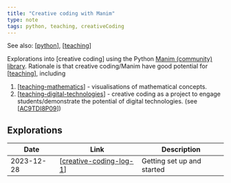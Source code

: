 ```yaml
---
title: "Creative coding with Manim"
type: note
tags: python, teaching, creativeCoding
---
```


See also: [[python]], [[teaching]]

Explorations into [creative coding] using the Python [Manim (community) library](https://www.manim.community/). Rationale is that creative coding/Manim have good potential for [[teaching]], including

1. [[teaching-mathematics]] - visualisations of mathematical concepts.
2. [[teaching-digital-technologies]] - creative coding as a project to engage students/demonstrate the potential of digital technologies. (see [[AC9TDI8P09]])

## Explorations

| Date | Link | Description |
| --- | --- | --- |
| 2023-12-28 | [[creative-coding-log-1]] | Getting set up and started |


[//begin]: # "Autogenerated link references for markdown compatibility"
[python]: python "Python"
[teaching]: ..%2FTeaching%2Fteaching "Teaching"
[teaching-mathematics]: ..%2FTeaching%2FMathematics%2Fteaching-mathematics "Teaching Mathematics"
[teaching-digital-technologies]: ..%2FTeaching%2FDigital_Technologies%2Fteaching-digital-technologies "Teaching Digital Technologies"
[AC9TDI8P09]: ..%2FTeaching%2FCurriculum%2Fv9%2FTechnologies%2FAC9TDI8P09 "AC9TDI8P09"
[creative-coding-log-1]: creative-coding-log%2Fcreative-coding-log-1 "Creative coding log 2"
[//end]: # "Autogenerated link references"